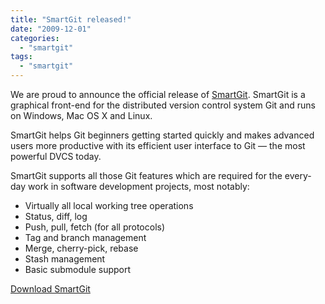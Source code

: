 ```yaml
---
title: "SmartGit released!"
date: "2009-12-01"
categories: 
  - "smartgit"
tags: 
  - "smartgit"
---
```


We are proud to announce the official release of [SmartGit](http://www.syntevo.com/smartgit/). SmartGit is a graphical front-end for the distributed version control system Git and runs on Windows, Mac OS X and Linux.

SmartGit helps Git beginners getting started quickly and makes advanced users more productive with its efficient user interface to Git — the most powerful DVCS today.

SmartGit supports all those Git features which are required for the every-day work in software development projects, most notably:

- Virtually all local working tree operations
- Status, diff, log
- Push, pull, fetch (for all protocols)
- Tag and branch management
- Merge, cherry-pick, rebase
- Stash management
- Basic submodule support

[Download SmartGit](http://www.syntevo.com/smartgit/download.html)
